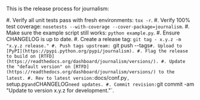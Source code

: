 This is the release process for journalism:

#. Verify all unit tests pass with fresh environments: `tox -r`.
#. Verify 100% test coverage: `nosetests --with-coverage --cover-package=journalism`.
#. Make sure the example script still works: `python example.py`.
#. Ensure CHANGELOG is up to date.
#. Create a release tag: `git tag - x.y.z -m "x.y.z release."
#. Push tags upstream: `git push --tags`
#. Upload to [PyPI](https://pypi.python.org/pypi/journalism).
#. Flag the release to build on [RTFD](https://readthedocs.org/dashboard/journalism/versions/).
#. Update the "default version" on [RTFD](https://readthedocs.org/dashboard/journalism/versions/) to the latest.
#. Rev to latest version: `docs/conf.py`, `setup.py` and `CHANGELOG` need updates.
#. Commit revision: `git commit -am "Update to version x.y.z for development."`.
